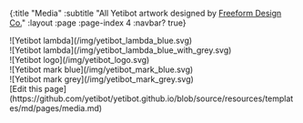 {:title "Media"
 :subtitle "All Yetibot artwork designed by <a target='_blank' href='http://www.freeformdesign.co/'>Freeform Design Co.</a>"
 :layout :page
 :page-index 4
 :navbar? true}

<div class="media-boxes">

<!-- can't indent or markdown will treat it like code -->

<div class="box has-text-centered">
  ![Yetibot lambda](/img/yetibot_lambda_blue.svg)
</div>

<div class="box has-text-centered">
  ![Yetibot lambda](/img/yetibot_lambda_blue_with_grey.svg)
</div>

<div class="box has-text-centered">
  ![Yetibot logo](/img/yetibot_logo.svg)
</div>

<div class="box has-text-centered">
  ![Yetibot mark blue](/img/yetibot_mark_blue.svg)
</div>

<div class="box has-text-centered">
  ![Yetibot mark grey](/img/yetibot_mark_grey.svg)
</div>

</div>

<span class="icon">
  <i class="fab fa-github"></i>
</span>
[Edit this page](https://github.com/yetibot/yetibot.github.io/blob/source/resources/templates/md/pages/media.md)
